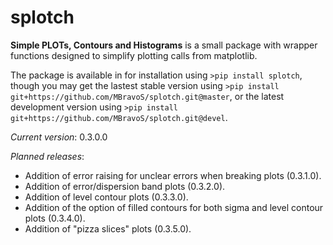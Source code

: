 # splotch
**Simple PLOTs, Contours and Histograms** is a small package with wrapper functions designed to simplify plotting calls from matplotlib.

The package is available in for installation using `>pip install splotch`, though you may get the lastest stable version using `>pip install git+https://github.com/MBravoS/splotch.git@master`, or the latest development version using `>pip install git+https://github.com/MBravoS/splotch.git@devel`.

*Current version*: 0.3.0.0

*Planned releases*:
* Addition of error raising for unclear errors when breaking plots (0.3.1.0).
* Addition of error/dispersion band plots (0.3.2.0).
* Addition of level contour plots (0.3.3.0).
* Addition of the option of filled contours for both sigma and level contour plots (0.3.4.0).
* Addition of "pizza slices" plots (0.3.5.0).
